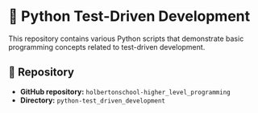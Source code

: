 # 🧪 Python Test-Driven Development

This repository contains various Python scripts that demonstrate basic programming concepts related to test-driven development.


## 📂 Repository

- **GitHub repository:** `holbertonschool-higher_level_programming`
- **Directory:** `python-test_driven_development`